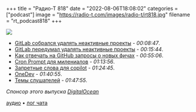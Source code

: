 +++
title = "Радио-Т 818"
date = "2022-08-06T18:08:02"
categories = ["podcast"]
image = "https://radio-t.com/images/radio-t/rt818.jpg"
filename = "rt_podcast818"
+++

![](https://radio-t.com/images/radio-t/rt818.jpg)

- [GitLab собрался удалять неактивные проекты](https://www.theregister.com/2022/08/04/gitlab_data_retention_policy/) - *00:08:47*.
- [GitLab передумал удалять неактивные проекты](https://www.theregister.com/2022/08/05/gitlab_reverses_deletion_policy/) - *00:15:44*.
- [Как отвечать на GitHub запросы о новых фичах](https://news.ycombinator.com/item?id=32366248) - *00:55:06*.
- [Cron Prompt для милениалов](https://cronprompt.com/) - *01:13:56*.
- [Запретные слова для copilot](https://github.com/orgs/community/discussions/20273) - *01:24:45*.
- [OneDev](https://code.onedev.io/) - *01:40:55*.
- [Темы слушателей](https://radio-t.com/p/2022/08/02/prep-818/) - *01:47:55*.

*Спонсор этого выпуска [DigitalOcean](https://do.co/radiot)*


[аудио](https://cdn.radio-t.com/rt_podcast818.mp3) • [лог чата](https://chat.radio-t.com/logs/radio-t-818.html)
<audio src="https://cdn.radio-t.com/rt_podcast818.mp3" preload="none"></audio>

